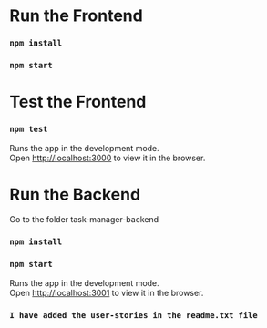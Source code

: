 # Run the Frontend


### `npm install`
### `npm start`

# Test the Frontend

### `npm test`

Runs the app in the development mode.\
Open [http://localhost:3000](http://localhost:3000) to view it in the browser.


# Run the Backend

Go to the folder task-manager-backend

### `npm install`
### `npm start`


Runs the app in the development mode.\
Open [http://localhost:3001](http://localhost:3001) to view it in the browser.

### `I have added the user-stories in the readme.txt file`
